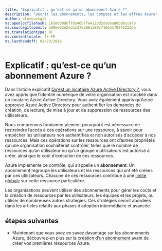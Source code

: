 ```yaml
---
title: "Explicatif : qu’est-ce qu’un abonnement Azure ?"
description: "Décrit les abonnements, les comptes et les offres Azure"
author: alexbuckgit
ms.openlocfilehash: 1650d90d6f78b46b7fe4128d2dab6a80bd6cca78
ms.sourcegitcommit: 3d9ee03e2dda23753661a80c7106d1789f5223bb
ms.translationtype: HT
ms.contentlocale: fr-FR
ms.lasthandoff: 02/23/2018
---
```

# <a name="explainer-what-is-an-azure-subscription"></a>Explicatif : qu’est-ce qu’un abonnement Azure ?

Dans l’article explicatif [Qu’est un locataire Azure Active Directory ?](tenant-explainer.md), vous avez appris que l’identité numérique de votre organisation est stockée dans un locataire Azure Active Directory. Vous avez également appris qu’Azure approuve Azure Active Directory pour authentifier les demandes de création, de lecture, de mise à jour et de suppression de ressources des utilisateurs. 

Nous comprenons fondamentalement pourquoi il est nécessaire de restreindre l’accès à ces opérations sur une ressource, à savoir pour empêcher les utilisateurs non authentifiés et non autorisés d’accéder à nos ressources. Mais ces opérations sur les ressources ont d’autres propriétés qu’une organisation souhaiterait contrôler, telles que le nombre de ressources qu’un utilisateur ou qu’un groupe d’utilisateurs est autorisé à créer, ainsi que le coût d’exécution de ces ressources. 

Azure implémente ce contrôle, qui s’appelle un **abonnement**. Un abonnement regroupe les utilisateurs et les ressources qui ont été créées par ces utilisateurs. Chacune de ces ressources contribue à une [limite globale][subscription-service-limits] sur cette ressource particulière.

Les organisations peuvent utiliser des abonnements pour gérer les coûts et la création de ressources par les utilisateurs, les équipes et les projets, ou utiliser de nombreuses autres stratégies. Ces stratégies seront abordées dans les articles relatifs aux phases d’adoption intermédiaire et avancée. 

## <a name="next-steps"></a>étapes suivantes

* Maintenant que vous avez en savez davantage sur les abonnements Azure, découvrez-en plus sur la [création d’un abonnement](subscription.md) avant de créer vos premières ressources Azure.

<!-- Links -->
[azure-get-started]: https://azure.microsoft.com/get-started/
[azure-offers]: https://azure.microsoft.com/support/legal/offer-details/
[azure-free-trial]: https://azure.microsoft.com/offers/ms-azr-0044p/
[azure-change-subscription-offer]: /azure/billing/billing-how-to-switch-azure-offer
[microsoft-account]: https://account.microsoft.com/account
[subscription-service-limits]: /azure/azure-subscription-service-limits
[docs-organizational-account]: https://docs.microsoft.com/azure/active-directory/sign-up-organization
